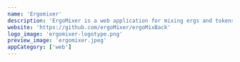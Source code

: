 ```yaml
---
name: 'Ergomixer'
description: 'ErgoMixer is a web application for mixing ergs and tokens based on Ergo platform. ErgoMixer is completely serverless; It only needs to connect to the explorer and a node (any node! no api_key is needed).'
website: 'https://github.com/ergoMixer/ergoMixBack'
logo_image: 'ergomixer-logotype.png'
preview_image: 'ergomixer.jpeg'
appCategory: ['web']
---
```


